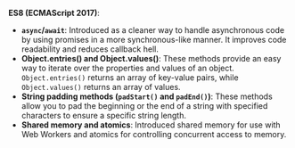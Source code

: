 **ES8 (ECMAScript 2017)**:

  - **`async`/`await`**: Introduced as a cleaner way to handle asynchronous code by using promises in a more synchronous-like manner. It improves code readability and reduces callback hell.
  - **Object.entries() and Object.values()**: These methods provide an easy way to iterate over the properties and values of an object. `Object.entries()` returns an array of key-value pairs, while `Object.values()` returns an array of values.
  - **String padding methods (`padStart()` and `padEnd()`)**: These methods allow you to pad the beginning or the end of a string with specified characters to ensure a specific string length.
  - **Shared memory and atomics**: Introduced shared memory for use with Web Workers and atomics for controlling concurrent access to memory.